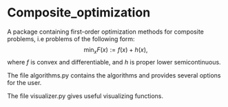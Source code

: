 # Composite_optimization
A package containing first-order optimization methods for composite problems, i.e problems of the following form:
$$\min_x F(x):=f(x)+h(x),$$
where $f$ is convex and differentiable, and $h$ is proper lower semicontinuous.

The file algorithms.py contains the algorithms and provides several options for the user. 

The file visualizer.py gives useful visualizing functions.
